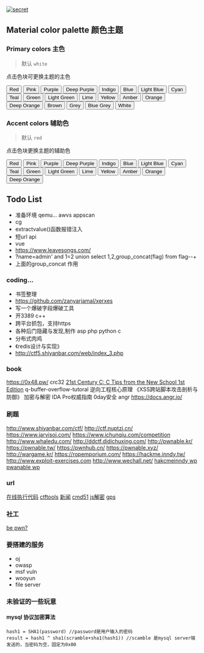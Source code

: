 [![secret](https://raw.githubusercontent.com/Windforce17/blog/master/docs/_static/slogan.svg)](https://windforce17.github.io/blog)
## Material color palette 颜色主题

### Primary colors 主色

> 默认 `white`

点击色块可更换主题的主色

<button data-md-color-primary="red">Red</button>
<button data-md-color-primary="pink">Pink</button>
<button data-md-color-primary="purple">Purple</button>
<button data-md-color-primary="deep-purple">Deep Purple</button>
<button data-md-color-primary="indigo">Indigo</button>
<button data-md-color-primary="blue">Blue</button>
<button data-md-color-primary="light-blue">Light Blue</button>
<button data-md-color-primary="cyan">Cyan</button>
<button data-md-color-primary="teal">Teal</button>
<button data-md-color-primary="green">Green</button>
<button data-md-color-primary="light-green">Light Green</button>
<button data-md-color-primary="lime">Lime</button>
<button data-md-color-primary="yellow">Yellow</button>
<button data-md-color-primary="amber">Amber</button>
<button data-md-color-primary="orange">Orange</button>
<button data-md-color-primary="deep-orange">Deep Orange</button>
<button data-md-color-primary="brown">Brown</button>
<button data-md-color-primary="grey">Grey</button>
<button data-md-color-primary="blue-grey">Blue Grey</button>
<button data-md-color-primary="white">White</button>

<script>
  var buttons = document.querySelectorAll("button[data-md-color-primary]");
  Array.prototype.forEach.call(buttons, function(button) {
    button.addEventListener("click", function() {
      document.body.dataset.mdColorPrimary = this.dataset.mdColorPrimary;
      localStorage.setItem("data-md-color-primary",this.dataset.mdColorPrimary);
    })
  })
</script>

### Accent colors 辅助色

> 默认 `red`

点击色块更换主题的辅助色

<button data-md-color-accent="red">Red</button>
<button data-md-color-accent="pink">Pink</button>
<button data-md-color-accent="purple">Purple</button>
<button data-md-color-accent="deep-purple">Deep Purple</button>
<button data-md-color-accent="indigo">Indigo</button>
<button data-md-color-accent="blue">Blue</button>
<button data-md-color-accent="light-blue">Light Blue</button>
<button data-md-color-accent="cyan">Cyan</button>
<button data-md-color-accent="teal">Teal</button>
<button data-md-color-accent="green">Green</button>
<button data-md-color-accent="light-green">Light Green</button>
<button data-md-color-accent="lime">Lime</button>
<button data-md-color-accent="yellow">Yellow</button>
<button data-md-color-accent="amber">Amber</button>
<button data-md-color-accent="orange">Orange</button>
<button data-md-color-accent="deep-orange">Deep Orange</button>

<script>
  var buttons = document.querySelectorAll("button[data-md-color-accent]");
  Array.prototype.forEach.call(buttons, function(button) {
    button.addEventListener("click", function() {
      document.body.dataset.mdColorAccent = this.dataset.mdColorAccent;
      localStorage.setItem("data-md-color-accent",this.dataset.mdColorAccent);
    })
  })
</script>

## Todo List
- 准备环境 qemu... awvs appscan
- cg
- extractvalue()函数报错注入
- 短url api
- vue
- https://www.leavesongs.com/
- ?name=admin' and 1=2 union select 1,2,group_concat(flag) from flag--+ 
- 上面的group_concat 作用
### coding...

* 书签整理
* https://github.com/zanyarjamal/xerxes
* 写一个爆破字段爆破工具
* 开3389 c++
* 跨平台抓包，支持https
* 各种后门隐藏与发现,制作 asp php python c
* 分布式肉鸡
* 《redis设计与实现》
* http://ctf5.shiyanbar.com/web/index_3.php
  
### book
https://0x48.pw/
crc32
[21st Century C: C Tips from the New School 1st Edition](https://www.amazon.com/21st-Century-Tips-New-School/dp/1449327141/ref=as_li_ss_tl?ie=UTF8&linkCode=sl1&tag=thegroovycorpora&linkId=2118b794f9d0816d53bff771c54f309e&language=en_US)
q-buffer-overflow-tutoral
逆向工程核心原理
《XSS跨站脚本攻击剖析与防御》
加密与解密
IDA Pro权威指南
0day安全
angr
https://docs.angr.io/
### 刷题
http://www.shiyanbar.com/ctf/
http://ctf.nuptzj.cn/
https://www.jarvisoj.com/
https://www.ichunqiu.com/competition
http://www.whaledu.com/
http://ddctf.didichuxing.com/
http://pwnable.kr/
https://pwnable.tw/
https://pwnhub.cn/
https://pwnable.xyz/
http://wargame.kr/
https://ropemporium.com/
https://hackme.inndy.tw/
http://www.exploit-exercises.com
http://www.wechall.net/
[hakcmeinndy wp](http://carlstar.club/)
[pwanable wp](https://bbs.ichunqiu.com/thread-46026-1-1.html)

### url
[在线执行代码](https://www.dooccn.com)
[ctftools](https://www.ctftools.com/down)
[新闻](https://www.sitedirsec.com/)
[cmd51](http://www.xmd5.org/)
[js解密](http://tmxk.org/jother/)
[gps](http://www.gpsspg.com/bs.htm)
### 社工
[be pwn?](https://haveibeenpwned.com/)
### 要搭建的服务
* oj
* owasp
* msf vuln
* wooyun
* file server

### 未验证的一些玩意
#### mysql 协议加密算法
```
hash1 = SHA1(password) //password是用户输入的密码
result = hash1 ^ sha1(scramble+sha1(hash1)) //scamble 是mysql server端发送的，当密码为空，固定为0x00
```
